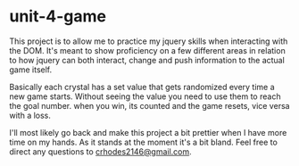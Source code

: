 # unit-4-game

This project is to allow me to practice my jquery skills when interacting with the DOM. It's meant to show proficiency on a few different areas in relation to how jquery can both interact, change and push information to the actual game itself. 

Basically each crystal has a set value that gets randomized every time a new game starts. Without seeing the value you need to use them to reach the goal number. when you win, its counted and the game resets, vice versa with a loss. 

I'll most likely go back and make this project a bit prettier when I have more time on my hands. As it stands at the moment it's a bit bland. Feel free to direct any questions to crhodes2146@gmail.com. 
